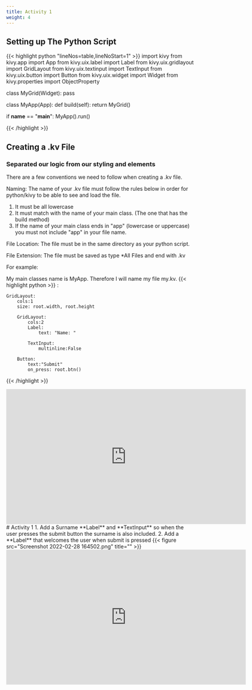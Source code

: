 ```yaml
---
title: Activity 1
weight: 4
---
```

## Setting up The Python Script
{{< highlight python "lineNos=table,lineNoStart=1" >}}
import kivy
from kivy.app import App
from kivy.uix.label import Label
from kivy.uix.gridlayout import GridLayout
from kivy.uix.textinput import TextInput
from kivy.uix.button import Button
from kivy.uix.widget import Widget
from kivy.properties import ObjectProperty


class MyGrid(Widget):
    pass


class MyApp(App):
    def build(self):
        return MyGrid()


if __name__ == "__main__":
    MyApp().run()

{{< /highlight >}}



## Creating a .kv File
### Separated our logic from our styling and elements
There are a few conventions we need to follow when creating a .kv file.

Naming: The name of your .kv file must follow the rules below in order for python/kivy to be able to see and load the file.
1. It must be all lowercase
2. It must match with the name of your main class. (The one that has the build method)
3. If the name of your main class ends in "app" (lowercase or uppercase) you must not include "app" in your file name.

File Location: The file must be in the same directory as your python script.

File Extension: The file must be saved as type *All Files and end with .kv

For example:

My main classes name is MyApp. Therefore I will name my file my.kv.
{{< highlight python >}}
<MyGrid>:
    
    GridLayout:
        cols:1
        size: root.width, root.height

        GridLayout:
            cols:2
            Label:
                text: "Name: "

            TextInput:
                multinline:False

        Button:
            text:"Submit"
            on_press: root.btn()
        
{{< /highlight >}}

<iframe src="https://tmccatholiceduau-my.sharepoint.com/personal/tnykke_tmc_catholic_edu_au/_layouts/15/embed.aspx?UniqueId=f16fe7ca-8daa-5e69-3df4-9679cfda1b6e&embed=%7B%22ust%22%3Atrue%2C%22hv%22%3A%22CopyEmbedCode%22%7D&referrer=StreamWebApp&referrerScenario=EmbedDialog.Create" width="640" height="360" frameborder="0" scrolling="no" allowfullscreen title="Kivy Activity 1-20220228_061123.mp4"></iframe>
# Activity 1
1. Add a Surname **Label** and **TextInput** so when the user presses the submit button the surname is also included.
2. Add a **Label** that welcomes the user when submit is pressed
{{< figure src="Screenshot 2022-02-28 164502.png" title="" >}}

<iframe src="https://tmccatholiceduau-my.sharepoint.com/personal/tnykke_tmc_catholic_edu_au/_layouts/15/embed.aspx?UniqueId=cc99a762-5e0d-56aa-f92c-65ba990a2cb5&embed=%7B%22ust%22%3Atrue%2C%22hv%22%3A%22CopyEmbedCode%22%7D&referrer=StreamWebApp&referrerScenario=EmbedDialog.Create" width="640" height="360" frameborder="0" scrolling="no" allowfullscreen title="Kivy Activity 1 sol-20220228_062609.mp4"></iframe>





